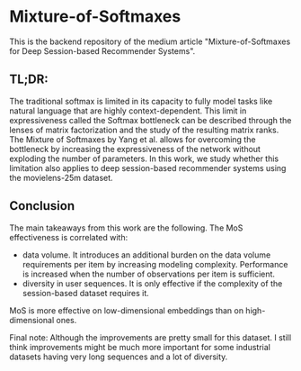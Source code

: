 # Mixture-of-Softmaxes
This is the backend repository of the medium article "Mixture-of-Softmaxes for Deep Session-based Recommender Systems".

## TL;DR:
The traditional softmax is limited in its capacity to fully model tasks like natural language that are highly context-dependent. This limit in expressiveness called the Softmax bottleneck can be described through the lenses of matrix factorization and the study of the resulting matrix ranks.
The Mixture of Softmaxes by Yang et al. allows for overcoming the bottleneck by increasing the expressiveness of the network without exploding the number of parameters.
In this work, we study whether this limitation also applies to deep session-based recommender systems using the movielens-25m dataset.

## Conclusion
The main takeaways from this work are the following. The MoS effectiveness is correlated with:
- data volume. It introduces an additional burden on the data volume requirements per item by increasing modeling complexity. Performance is increased when the number of observations per item is sufficient.
- diversity in user sequences. It is only effective if the complexity of the session-based dataset requires it.

MoS is more effective on low-dimensional embeddings than on high-dimensional ones.

Final note: Although the improvements are pretty small for this dataset. I still think improvements might be much more important for some industrial datasets having very long sequences and a lot of diversity.